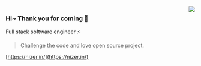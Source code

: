 <img align="right" src="https://github-readme-stats.vercel.app/api?username=NiZerin&show_icons=true&icon_color=805AD5&text_color=718096&bg_color=ffffff&hide_title=true" />

### Hi~ Thank you for coming 👋

Full stack software engineer :zap:

> Challenge the code and love open source project.

[https://nizer.in/](https://nizer.in/)
